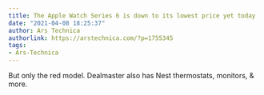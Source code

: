 ```yaml
---
title: The Apple Watch Series 6 is down to its lowest price yet today
date: "2021-04-08 18:25:37"
author: Ars Technica
authorlink: https://arstechnica.com/?p=1755345
tags:
- Ars-Technica
---
```

But only the red model. Dealmaster also has Nest thermostats, monitors, &#038; more.